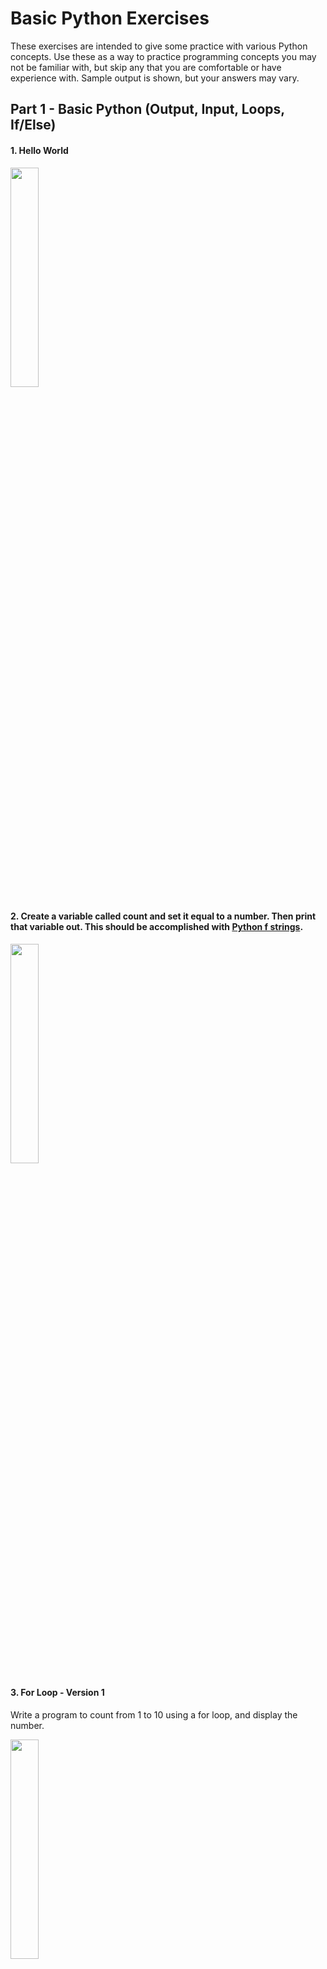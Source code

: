 # Basic Python Exercises

These exercises are intended to give some practice with various Python concepts. Use these as a way to practice programming concepts you may not be familiar with, but skip any that you are comfortable or have experience with. Sample output is shown, but your answers may vary.

## Part 1 - Basic Python (Output, Input, Loops, If/Else)

#### 1. Hello World

<img src="https://user-images.githubusercontent.com/54005341/236569903-04e0397e-d8d6-4fd0-af19-3b6293bf25a3.png" width = "30%" height = "30%">

#### 2. Create a variable called count and set it equal to a number. Then print that variable out. This should be accomplished with [Python f strings](https://www.geeksforgeeks.org/formatted-string-literals-f-strings-python/).

<img src="https://user-images.githubusercontent.com/54005341/236571810-57f89c33-81a5-4407-9063-06e57d76e344.png" width = "30%" height = "30%">


#### 3. For Loop - Version 1<br>
Write a program to count from 1 to 10 using a for loop, and display the number.

<img src="https://user-images.githubusercontent.com/54005341/236571213-d7fc2145-fd33-4c97-b9a4-f9866a08d80d.JPG" width = "30%" height = "30%">

#### 4. For Loop - Version 2<br>
Write a program to print all the even numbers from 1 through 10.

<img src="https://user-images.githubusercontent.com/54005341/236960659-ece60c74-40c3-4886-8cd5-eea5431bc5a3.JPG" width = "30%" height = "30%">

#### 5. For Loop - Version 3<br>
Write a program to count from 10 to 1.

<img src="https://user-images.githubusercontent.com/54005341/236960751-8abc8274-6afb-4d5e-bec6-940b4ab24dc7.JPG" width = "30%" height = "30%">

#### 6. While Loop - Version 1<br>
Write a program to count from 1 to 10 using a while loop, and display the number.

<img src="https://user-images.githubusercontent.com/54005341/236571213-d7fc2145-fd33-4c97-b9a4-f9866a08d80d.JPG" width = "30%" height = "30%">

#### 7. While Loop - Version 2<br>
Write a program to print all the even numbers from 1 through 10 using a while loop.

<img src="https://user-images.githubusercontent.com/54005341/236960659-ece60c74-40c3-4886-8cd5-eea5431bc5a3.JPG" width = "30%" height = "30%">

#### 8. While Loop - Version 3<br>
Write a program to count from 10 to 1 using a while loop.

<img src="https://user-images.githubusercontent.com/54005341/236960751-8abc8274-6afb-4d5e-bec6-940b4ab24dc7.JPG" width = "30%" height = "30%">

#### 9. Write a program to have the user enter their name and display the following output:

<img src="https://github.com/jbfrc/FRC-New-Programmer-Training-Private/assets/54005341/b8f21088-d5db-4c95-b9ca-120ac1cd9176" width = "30%" height = "30%">

#### 10. If/Elif/Else Demo
Generate two random numbers. Compare these numbers to determine if number 1 is greater than 2, number 1 is less than 2, or they are equal.

<img src="https://github.com/jbfrc/FRC-New-Programmer-Training/assets/54005341/3bfeca71-db70-47f0-85d5-043c55d067d8" width = "30%" height = "30%">

#### 11. The Collatz Conjecture (3n + 1 problem).
Have the user enter a positive integer.<br>
<ol type="a">
 <li>If that number is even, divide it by 2.</li>
 <li>If it is odd, multiply it by 3 and add 1.</li>
 <li>Keep applying these same rules to the numbers that result.</li>
 <li>Stop when you reach the number</li>
 <li>Keep track of the number of steps to get back to 1, and display that information to the user at the end.</li>
</ol>

If you find a number that doesn’t eventually reach 1, then you have just become a world-famous mathematician. For more information about this problem, watch this video – [The Simplest Math Problem No One Can Solve](https://www.youtube.com/watch?v=094y1Z2wpJg)

<img src="https://github.com/jbfrc/FRC-New-Programmer-Training/assets/54005341/b9e93132-35fe-490b-a7f2-82bcecf6ecc3" width = "30%" height = "30%">


## Part 2 - String Manipulation

## Part 3 - Math

## Part 4 - Basic Data Structures (Lists, Tuples, Dictionaries)

## Part 5 - Functions

## Part 6 - File IO
